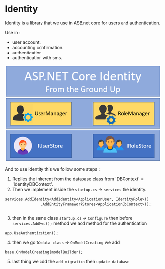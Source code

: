 # Identity
Identity is a library that we use in ASB.net core for users and authentication. 

Use in :
- user account.
- accounting confirmation.
- authentication. 
- authentication with sms.

![img](./identity.png)

And to use identity this we follow some steps :
1. Replies the inherent from the database class from 'DBContext' = 'identityDBContext'.
2. Then we implement inside the `startup.cs` ->  `services` the identity.
```
services.AddIdentity<AddIdentity<ApplicationUser, IdentityRole>()
                .AddEntityFrameworkStores<ApplicationDbContext>();
                
```
3. then in the same class `startup.cs` -> `Configure` then before `services.AddMvc();` method we add method for the authentication
```
app.UseAuthentication();
```
4. then we go to `data class` => `OnModelCreating` we add 
```
base.OnModelCreating(modelBuilder);
```
5. last thing we add the `add migration` then `update database`

